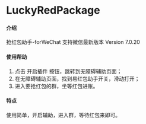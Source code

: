 # LuckyRedPackage

#### 介绍
抢红包助手-forWeChat
支持微信最新版本 Version 7.0.20

#### 使用帮助

1. 点击 开启插件 按钮，跳转到无障碍辅助页面；
2. 在无障碍辅助页面，找到易红包助手开关，滑动打开；
3. 进入要抢红包的群，坐等红包进账。

#### 特点
使用简单，开启辅助，进入群，等待红包来即可。